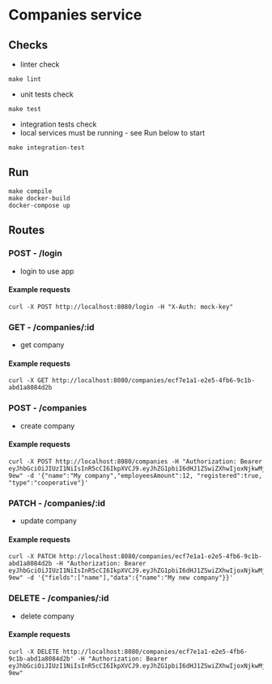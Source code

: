 # Companies service

## Checks

- linter check
```
make lint
```

- unit tests check
```
make test
```

- integration tests check 
- local services must be running - see Run below to start
```
make integration-test
```

## Run

```
make compile
make docker-build
docker-compose up
```

## Routes

### POST - /login

- login to use app

#### Example requests

```
curl -X POST http://localhost:8080/login -H "X-Auth: mock-key"
```


### GET - /companies/:id

- get company

#### Example requests
```
curl -X GET http://localhost:8080/companies/ecf7e1a1-e2e5-4fb6-9c1b-abd1a8084d2b
```


### POST - /companies

- create company

#### Example requests

```
curl -X POST http://localhost:8080/companies -H "Authorization: Bearer eyJhbGciOiJIUzI1NiIsInR5cCI6IkpXVCJ9.eyJhZG1pbiI6dHJ1ZSwiZXhwIjoxNjkwMjk1NDU2LCJuYW1lIjoiQWRtaW4ifQ.oRTdrsprh9aVtOlSHEdlCN5RVm9xeDKZuD79E0E-9ew" -d '{"name":"My company","employeesAmount":12, "registered":true, "type":"cooperative"}'
```

### PATCH - /companies/:id

- update company

#### Example requests

```
curl -X PATCH http://localhost:8080/companies/ecf7e1a1-e2e5-4fb6-9c1b-abd1a8084d2b -H "Authorization: Bearer eyJhbGciOiJIUzI1NiIsInR5cCI6IkpXVCJ9.eyJhZG1pbiI6dHJ1ZSwiZXhwIjoxNjkwMjk1NDU2LCJuYW1lIjoiQWRtaW4ifQ.oRTdrsprh9aVtOlSHEdlCN5RVm9xeDKZuD79E0E-9ew" -d '{"fields":["name"],"data":{"name":"My new company"}}'
```

### DELETE - /companies/:id

- delete company

#### Example requests

```
curl -X DELETE http://localhost:8080/companies/ecf7e1a1-e2e5-4fb6-9c1b-abd1a8084d2b' -H "Authorization: Bearer eyJhbGciOiJIUzI1NiIsInR5cCI6IkpXVCJ9.eyJhZG1pbiI6dHJ1ZSwiZXhwIjoxNjkwMjk1NDU2LCJuYW1lIjoiQWRtaW4ifQ.oRTdrsprh9aVtOlSHEdlCN5RVm9xeDKZuD79E0E-9ew"
```

